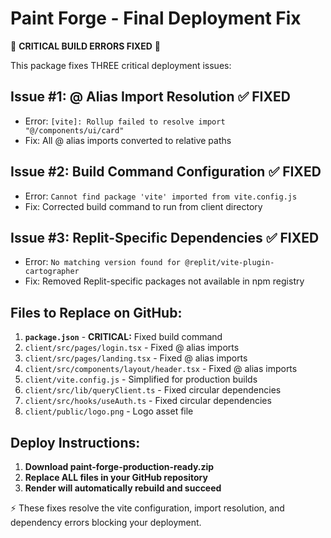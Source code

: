 # Paint Forge - Final Deployment Fix

🚨 **CRITICAL BUILD ERRORS FIXED** 🚨

This package fixes THREE critical deployment issues:

## Issue #1: @ Alias Import Resolution ✅ FIXED
- Error: `[vite]: Rollup failed to resolve import "@/components/ui/card"`
- Fix: All @ alias imports converted to relative paths

## Issue #2: Build Command Configuration ✅ FIXED  
- Error: `Cannot find package 'vite' imported from vite.config.js`
- Fix: Corrected build command to run from client directory

## Issue #3: Replit-Specific Dependencies ✅ FIXED
- Error: `No matching version found for @replit/vite-plugin-cartographer`
- Fix: Removed Replit-specific packages not available in npm registry

## Files to Replace on GitHub:

1. **`package.json`** - **CRITICAL:** Fixed build command
2. `client/src/pages/login.tsx` - Fixed @ alias imports
3. `client/src/pages/landing.tsx` - Fixed @ alias imports  
4. `client/src/components/layout/header.tsx` - Fixed @ alias imports
5. `client/vite.config.js` - Simplified for production builds
6. `client/src/lib/queryClient.ts` - Fixed circular dependencies
7. `client/src/hooks/useAuth.ts` - Fixed circular dependencies
8. `client/public/logo.png` - Logo asset file

## Deploy Instructions:

1. **Download paint-forge-production-ready.zip**
2. **Replace ALL files in your GitHub repository** 
3. **Render will automatically rebuild and succeed**

⚡ These fixes resolve the vite configuration, import resolution, and dependency errors blocking your deployment.